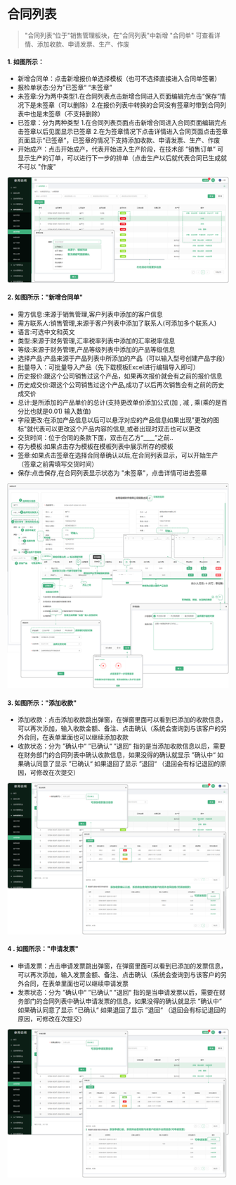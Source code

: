 # 合同列表

> "合同列表“位于"销售管理板块，在"合同列表"中新增 "合同单" 可查看详情、添加收款、申请发票、生产、作废

#### 1. 如图所示：
* 新增合同单：点击新增报价单选择模板（也可不选择直接进入合同单签署）
* 报检单状态:分为”已签章“   “未签章”
* 未签章:分为两中类型1.在合同列表点击新增合同进入页面编辑完点击“保存”情况下是未签章（可以删除）2.在报价列表中转换的合同没有签章时带到合同列表中也是未签章（不支持删除）
* 已签章：分为两种类型 1.在合同列表页面点击新增合同进入合同页面编辑完点击签章以后见面显示已签章 2.在为签章情况下点击详情进入合同页面点击签章页面显示“已签章”，已签章的情况下支持添加收款、申请发票、生产、作废
* 开始成产：点击开始成产，代表开始进入生产阶段，在技术部 ”销售订单” 可显示生产的订单，可以进行下一步的排单（点击生产以后就代表合同已生成就不可以 "作废"

![如图所示](../file/htlb.png)

#### 2. 如图所示："新增合同单"

* 需方信息:来源于销售管理,客户列表中添加的客户信息
* 需方联系人:销售管理,来源于客户列表中添加了联系人(可添加多个联系人)
* 语言:可选中文和英文
* 类型:来源于财务管理,汇率税率列表中添加的汇率税率信息
* 等级:来源于财务管理,产品等级列表中添加的产品等级信息
* 选择产品:产品来源于产品列表中所添加的产品（可以输入型号创建产品字段）
* 批量导入：可批量导入产品（先下载模板Excel进行编辑导入即可）
* 历史报价:跟这个公司销售过这个产品，如果再次报价就会有之前的报价信息
* 历史成交价:跟这个公司销售过这个产品,成功了以后再次销售会有之前的历史成交价
* 总计:是所添加的产品单价的总计(支持更改单价添加公式(加 , 减 , 乘(乘的是百分比也就是0.01) 输入数值)
* 字段更改:在添加产品信息以后可以悬浮对应的产品信息如果出现"更改的图标"就代表可以更改这个产品内容的信息,或者出现时双击也可以更改
* 交货时间：位于合同的条款下面，双击在乙方“____”之前..
* 存为模板:如果点击存为模板在模板列表中展示所存的模板
* 签章:如果点击签章在选择合同章确认以后,在合同列表显示，可以开始生产（签章之前需填写交货时间）
* 保存:点击保存,在合同列表显示状态为 "未签章"，点击详情可进去签章

![如图所示](../file/mblb5.png)

#### 3. 如图所示："添加收款"

* 添加收款：点击添加收款跳出弹窗，在弹窗里面可以看到已添加的收款信息，可以再次添加，输入收款金额、备注、点击确认（系统会查询到与该客户的另外合同，在表单里面也可以继续添加收款
* 收款状态：分为 ”确认中“  ”已确认“   ”退回“ 指的是当添加收款信息以后，需要在财务部门的合同列表中确认收款信息，如果没得的确认就显示 ”确认中“ 如果确认同意了显示 ”已确认“ 如果退回了显示 ”退回“ （退回会有标记退回的原因，可修改在次提交）

![如图所示](../file/tjsk.png)


#### 4 . 如图所示："申请发票"


* 申请发票：点击申请发票跳出弹窗，在弹窗里面可以看到已添加的发票信息，可以再次添加，输入发票金额、备注、点击确认（系统会查询到与该客户的另外合同，在表单里面也可以继续申请发票
* 发票状态：分为 ”确认中“  ”已确认“   ”退回“ 指的是当申请发票以后，需要在财务部门的合同列表中确认申请发票的信息，如果没得的确认就显示 ”确认中“ 如果确认同意了显示 ”已确认“ 如果退回了显示 ”退回“ （退回会有标记退回的原因，可修改在次提交）

![如图所示](../file/sqfp.png)